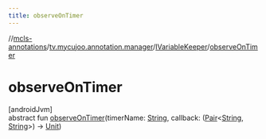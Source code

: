 ```yaml
---
title: observeOnTimer
---
```

//[mcls-annotations](../../../index.html)/[tv.mycujoo.annotation.manager](../index.html)/[IVariableKeeper](index.html)/[observeOnTimer](observe-on-timer.html)



# observeOnTimer



[androidJvm]\
abstract fun [observeOnTimer](observe-on-timer.html)(timerName: [String](https://kotlinlang.org/api/latest/jvm/stdlib/kotlin/-string/index.html), callback: ([Pair](https://kotlinlang.org/api/latest/jvm/stdlib/kotlin/-pair/index.html)&lt;[String](https://kotlinlang.org/api/latest/jvm/stdlib/kotlin/-string/index.html), [String](https://kotlinlang.org/api/latest/jvm/stdlib/kotlin/-string/index.html)&gt;) -&gt; [Unit](https://kotlinlang.org/api/latest/jvm/stdlib/kotlin/-unit/index.html))




